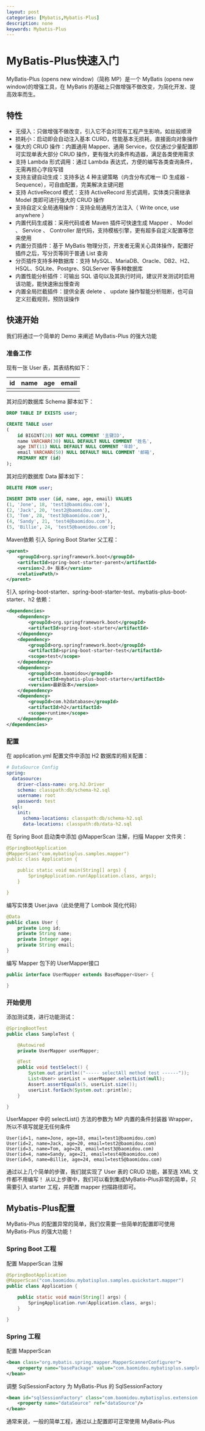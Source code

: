 ```yaml
---
layout: post
categories: [Mybatis,Mybatis-Plus]
description: none
keywords: Mybatis-Plus
---
```

# MyBatis-Plus快速入门
MyBatis-Plus (opens new window)（简称 MP）是一个 MyBatis (opens new window)的增强工具，在 MyBatis 的基础上只做增强不做改变，为简化开发、提高效率而生。

## 特性
- 无侵入：只做增强不做改变，引入它不会对现有工程产生影响，如丝般顺滑
- 损耗小：启动即会自动注入基本 CURD，性能基本无损耗，直接面向对象操作
- 强大的 CRUD 操作：内置通用 Mapper、通用 Service，仅仅通过少量配置即可实现单表大部分 CRUD 操作，更有强大的条件构造器，满足各类使用需求
- 支持 Lambda 形式调用：通过 Lambda 表达式，方便的编写各类查询条件，无需再担心字段写错
- 支持主键自动生成：支持多达 4 种主键策略（内含分布式唯一 ID 生成器 - Sequence），可自由配置，完美解决主键问题
- 支持 ActiveRecord 模式：支持 ActiveRecord 形式调用，实体类只需继承 Model 类即可进行强大的 CRUD 操作
- 支持自定义全局通用操作：支持全局通用方法注入（ Write once, use anywhere ）
- 内置代码生成器：采用代码或者 Maven 插件可快速生成 Mapper 、 Model 、 Service 、 Controller 层代码，支持模板引擎，更有超多自定义配置等您来使用
- 内置分页插件：基于 MyBatis 物理分页，开发者无需关心具体操作，配置好插件之后，写分页等同于普通 List 查询
- 分页插件支持多种数据库：支持 MySQL、MariaDB、Oracle、DB2、H2、HSQL、SQLite、Postgre、SQLServer 等多种数据库
- 内置性能分析插件：可输出 SQL 语句以及其执行时间，建议开发测试时启用该功能，能快速揪出慢查询
- 内置全局拦截插件：提供全表 delete 、 update 操作智能分析阻断，也可自定义拦截规则，预防误操作

## 快速开始
我们将通过一个简单的 Demo 来阐述 MyBatis-Plus 的强大功能
### 准备工作
现有一张 User 表，其表结构如下：

| id  | name | age | email |
|-----|------|-----|-------|
|     |      |     |       |

其对应的数据库 Schema 脚本如下：
```SQL
DROP TABLE IF EXISTS user;

CREATE TABLE user
(
    id BIGINT(20) NOT NULL COMMENT '主键ID',
    name VARCHAR(30) NULL DEFAULT NULL COMMENT '姓名',
    age INT(11) NULL DEFAULT NULL COMMENT '年龄',
    email VARCHAR(50) NULL DEFAULT NULL COMMENT '邮箱',
    PRIMARY KEY (id)
);
```
其对应的数据库 Data 脚本如下：
```SQL
DELETE FROM user;

INSERT INTO user (id, name, age, email) VALUES
(1, 'Jone', 18, 'test1@baomidou.com'),
(2, 'Jack', 20, 'test2@baomidou.com'),
(3, 'Tom', 28, 'test3@baomidou.com'),
(4, 'Sandy', 21, 'test4@baomidou.com'),
(5, 'Billie', 24, 'test5@baomidou.com');
```
Maven依赖
引入 Spring Boot Starter 父工程：
```xml
<parent>
    <groupId>org.springframework.boot</groupId>
    <artifactId>spring-boot-starter-parent</artifactId>
    <version>2.0+ 版本</version>
    <relativePath/>
</parent>
```
引入 spring-boot-starter、spring-boot-starter-test、mybatis-plus-boot-starter、h2 依赖：
```xml
<dependencies>
    <dependency>
        <groupId>org.springframework.boot</groupId>
        <artifactId>spring-boot-starter</artifactId>
    </dependency>
    <dependency>
        <groupId>org.springframework.boot</groupId>
        <artifactId>spring-boot-starter-test</artifactId>
        <scope>test</scope>
    </dependency>
    <dependency>
        <groupId>com.baomidou</groupId>
        <artifactId>mybatis-plus-boot-starter</artifactId>
        <version>最新版本</version>
    </dependency>
    <dependency>
        <groupId>com.h2database</groupId>
        <artifactId>h2</artifactId>
        <scope>runtime</scope>
    </dependency>
</dependencies>
```
### 配置
在 application.yml 配置文件中添加 H2 数据库的相关配置：
```yaml
# DataSource Config
spring:
  datasource:
    driver-class-name: org.h2.Driver
    schema: classpath:db/schema-h2.sql
    username: root
    password: test
  sql:
    init:
      schema-locations: classpath:db/schema-h2.sql
      data-locations: classpath:db/data-h2.sql
```
在 Spring Boot 启动类中添加 @MapperScan 注解，扫描 Mapper 文件夹：
```yaml
@SpringBootApplication
@MapperScan("com.mybatisplus.samples.mapper")
public class Application {

    public static void main(String[] args) {
        SpringApplication.run(Application.class, args);
    }

}
```
编写实体类 User.java（此处使用了 Lombok 简化代码）
```java
@Data
public class User {
    private Long id;
    private String name;
    private Integer age;
    private String email;
}
```
编写 Mapper 包下的 UserMapper接口
```java
public interface UserMapper extends BaseMapper<User> {

}
```
### 开始使用
添加测试类，进行功能测试：
```java
@SpringBootTest
public class SampleTest {

    @Autowired
    private UserMapper userMapper;

    @Test
    public void testSelect() {
        System.out.println(("----- selectAll method test ------"));
        List<User> userList = userMapper.selectList(null);
        Assert.assertEquals(5, userList.size());
        userList.forEach(System.out::println);
    }

}
```
UserMapper 中的 selectList() 方法的参数为 MP 内置的条件封装器 Wrapper，所以不填写就是无任何条件
```
User(id=1, name=Jone, age=18, email=test1@baomidou.com)
User(id=2, name=Jack, age=20, email=test2@baomidou.com)
User(id=3, name=Tom, age=28, email=test3@baomidou.com)
User(id=4, name=Sandy, age=21, email=test4@baomidou.com)
User(id=5, name=Billie, age=24, email=test5@baomidou.com)
```
通过以上几个简单的步骤，我们就实现了 User 表的 CRUD 功能，甚至连 XML 文件都不用编写！ 从以上步骤中，我们可以看到集成MyBatis-Plus非常的简单，只需要引入 starter 工程，并配置 mapper 扫描路径即可。

## Mybatis-Plus配置
MyBatis-Plus 的配置异常的简单，我们仅需要一些简单的配置即可使用 MyBatis-Plus 的强大功能！

### Spring Boot 工程
配置 MapperScan 注解
```java
@SpringBootApplication
@MapperScan("com.baomidou.mybatisplus.samples.quickstart.mapper")
public class Application {

    public static void main(String[] args) {
        SpringApplication.run(Application.class, args);
    }

}
```
### Spring 工程
配置 MapperScan
```xml
<bean class="org.mybatis.spring.mapper.MapperScannerConfigurer">
    <property name="basePackage" value="com.baomidou.mybatisplus.samples.quickstart.mapper"/>
</bean>
```
调整 SqlSessionFactory 为 MyBatis-Plus 的 SqlSessionFactory
```xml
<bean id="sqlSessionFactory" class="com.baomidou.mybatisplus.extension.spring.MybatisSqlSessionFactoryBean">
    <property name="dataSource" ref="dataSource"/>
</bean>
```
通常来说，一般的简单工程，通过以上配置即可正常使用 MyBatis-Plus





